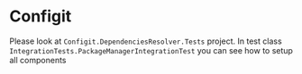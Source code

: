 # Configit

Please look at `Configit.DependenciesResolver.Tests` project. In test class `IntegrationTests.PackageManagerIntegrationTest` you can see how to setup all components
